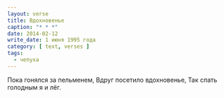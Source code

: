 ```yaml
---
layout: verse
title: Вдохновенье
caption: "* * *"
date: 2014-02-12
write_date: 1 июня 1995 года
category: [ text, verses ]
tags:
  - чепуха
---
```

Пока гонялся за пельменем,
Вдруг посетило вдохновенье,
Так спать голодным я и лёг.
